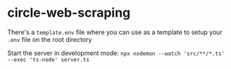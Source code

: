 # circle-web-scraping


There's a `template.env` file where you can use as a template to setup your `.env` file on the root directory

Start the server in development mode:
`npx nodemon --watch 'src/**/*.ts' --exec 'ts-node' server.ts`